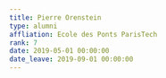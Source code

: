 ```yaml
---
title: Pierre Orenstein
type: alumni
affliation: Ecole des Ponts ParisTech
rank: 7
date: 2019-05-01 00:00:00
date_leave: 2019-09-01 00:00:00
---
```

